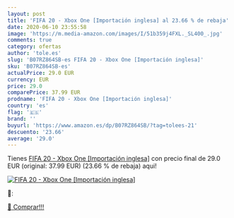 ```yaml
---
layout: post
title: 'FIFA 20 - Xbox One [Importación inglesa] al 23.66 % de rebaja'
date: 2020-06-10 23:55:58
image: 'https://m.media-amazon.com/images/I/51b359j4FXL._SL400_.jpg'
comments: true
category: ofertas
author: 'tole.es'
slug: 'B07RZ864SB-es FIFA 20 - Xbox One [Importación inglesa]'
sku: 'B07RZ864SB-es'
actualPrice: 29.0 EUR
currency: EUR
price: 29.0
comparePrice: 37.99 EUR
prodname: 'FIFA 20 - Xbox One [Importación inglesa]'
country: 'es'
flag: '🇪🇸'
brand: ''
buyurl: 'https://www.amazon.es/dp/B07RZ864SB/?tag=tolees-21'
descuento: '23.66'
average: '29.0'
---
```


Tienes [FIFA 20 - Xbox One [Importación inglesa]](https://www.amazon.es/dp/B07RZ864SB/?tag=tolees-21) con precio final de  29.0 EUR (original: 37.99 EUR) (23.66 %  de rebaja) aqui!

[![FIFA 20 - Xbox One [Importación inglesa]](https://m.media-amazon.com/images/I/51b359j4FXL._SL400_.jpg)](https://www.amazon.es/dp/B07RZ864SB/?tag=tolees-21)

🔎:


[🛒 Comprar!!!](https://www.amazon.es/dp/B07RZ864SB/?tag=tolees-21)
